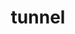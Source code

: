 ---
title: "tunnel"
hashtag: tunnel
layout: hashtag
related:
  - drain
  - outfall
  - urban exploration
---